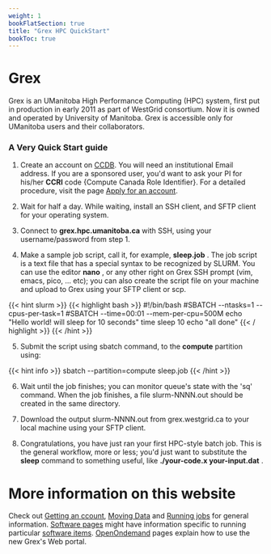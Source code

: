 ```yaml
---
weight: 1
bookFlatSection: true
title: "Grex HPC QuickStart"
bookToc: true
---
```


# Grex

Grex is an UManitoba High Performance Computing (HPC) system, first put in production in early 2011 as part of WestGrid consortium. Now it is owned and operated by University of Manitoba. Grex is accessible only for UManitoba users and their collaborators.

### A Very Quick Start guide

1. Create an account on [CCDB](https://ccdb.computecanada.ca/security/login "CCDB"). You will need an institutional Email address. If you are a sponsored user, you'd want to ask your PI for his/her __CCRI__ code {Compute Canada Role Identifier}. For a detailed procedure, visit the page [Apply for an account](https://alliancecan.ca/en/services/advanced-research-computing/account-management/apply-account "Apply for an account").

2. Wait for half a day. While waiting, install an SSH client, and SFTP client for your operating system.

3. Connect to **grex.hpc.umanitoba.ca** with SSH, using your username/password from step 1.

4. Make a sample job script, call it, for example, __sleep.job__ . The job script is a text file that has a special syntax to be recognized by SLURM. You can use the editor __nano__ , or any other right on Grex SSH prompt (vim, emacs, pico, ... etc); you can also create the script file on your machine and upload to Grex using your SFTP client or scp.

{{< hint slurm >}}
{{< highlight bash >}}
#!/bin/bash
#SBATCH --ntasks=1 --cpus-per-task=1
#SBATCH --time=00:01 --mem-per-cpu=500M
echo "Hello world! will sleep for 10 seconds"
time sleep 10
echo "all done" 
{{< / highlight >}}
{{< /hint >}}

5. Submit the script using sbatch command, to the __compute__ partition using:

{{< hint info >}}
sbatch --partition=compute sleep.job
{{< /hint >}}

6. Wait until the job finishes; you can monitor queue's state with the 'sq' command. When the job finishes, a file slurm-NNNN.out should be created in the same directory.

7. Download the output slurm-NNNN.out from grex.westgrid.ca to your local machine using your SFTP client.

8. Congratulations, you have just ran your first HPC-style batch job. This is the general workflow, more or less; you'd just want to substitute the __sleep__ command to something useful, like __./your-code.x your-input.dat__ .


# More information on this website

Check out [Getting an ccount](./access), [Moving Data](./connecting/data-transfer/) and [Running jobs](./running) for general information. [Software pages](./software) might have information specific to running particular [software items](./software/specific). [OpenOndemand](./ood) pages explain how to use the new Grex's Web portal.

<!--  -->
